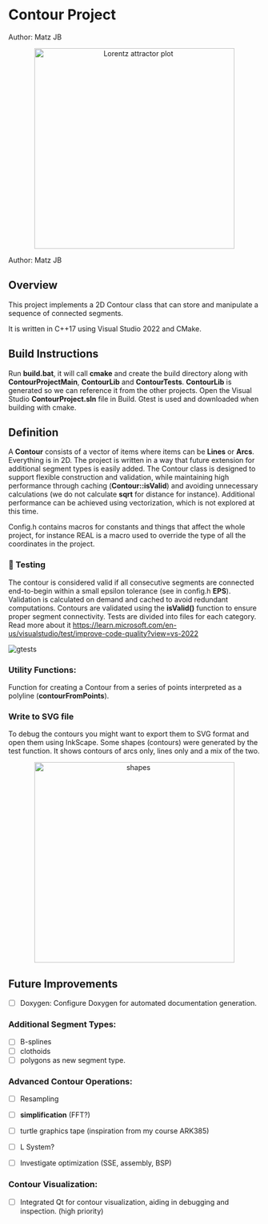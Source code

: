 # Contour Project
Author: Matz JB

<p align="center">
  <img src="https://github.com/user-attachments/assets/69d5e11d-e8b0-4f0a-8dfb-095e74a7e70b" alt="Lorentz attractor plot" width="400"/>
</p>

Author: Matz JB

## Overview

This project implements a 2D Contour class that can store and manipulate a sequence of connected segments.

It is written in C++17 using Visual Studio 2022 and CMake. 

## Build Instructions
Run **build.bat**, it will call **cmake** and create the build directory along with **ContourProjectMain**, **ContourLib** and **ContourTests**. **ContourLib** is generated so we can reference it from the other projects. Open the Visual Studio **ContourProject.sln** file in Build. Gtest is used and downloaded when building with cmake.

## Definition
A **Contour** consists of a vector of items where items can be **Lines** or **Arcs**. Everything is in 2D. The project is written in a way that future extension for additional segment types is easily added. The Contour class is designed to support flexible construction and validation, while maintaining high performance through caching (**Contour::isValid**) and avoiding unnecessary calculations (we do not calculate **sqrt** for distance for instance). Additional performance can be achieved using vectorization, which is not explored at this time.

Config.h contains macros for constants and things that affect the whole project, for instance REAL is a macro used to override the type of all the coordinates in the project.

### 🔬 Testing

The contour is considered valid if all consecutive segments are connected end-to-begin within a small epsilon tolerance (see in config.h **EPS**).
Validation is calculated on demand and cached to avoid redundant computations. 
Contours are validated using the **isValid()** function to ensure proper segment connectivity. Tests are divided into files for each category.
Read more about it https://learn.microsoft.com/en-us/visualstudio/test/improve-code-quality?view=vs-2022

![gtests](https://github.com/user-attachments/assets/68dff55e-e18c-44c7-9cce-6d3442afeb0e)

### Utility Functions:

Function for creating a Contour from a series of points interpreted as a polyline (**contourFromPoints**).

### Write to SVG file
To debug the contours you might want to export them to SVG format and open them using InkScape.
Some shapes (contours) were generated by the test function. It shows contours of arcs only, lines only and a mix of the two.

<p align="center">
  <img src="https://github.com/user-attachments/assets/58e077b6-c0c0-4685-84be-dafce6b8633d" alt="shapes" width="400"/>
</p>

## Future Improvements
- [ ] Doxygen: Configure Doxygen for automated documentation generation.

### Additional Segment Types:

- [ ] B-splines
- [ ] clothoids
- [ ] polygons as new segment type.

### Advanced Contour Operations:

- [ ] Resampling
- [ ] **simplification** (FFT?)
- [ ] turtle graphics tape (inspiration from my course ARK385)
- [ ] L System?

- [ ] Investigate optimization (SSE, assembly, BSP)

### Contour Visualization:

- [ ] Integrated Qt for contour visualization, aiding in debugging and inspection. (high priority)
